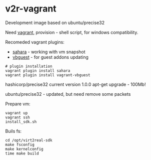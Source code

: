 # v2r-vagrant
Development image based on ubuntu/precise32

Need [vagrant](https://www.vagrantup.com/downloads.html), provision - shell script, for windows compatibility.

Recomeded vagrant plugins:
- [sahara](https://github.com/jedi4ever/sahara) - working with vm snapshot
- [vbguest](https://github.com/dotless-de/vagrant-vbguest) - for guest addons updating
```
# plugin installation
vagrant plugin install sahara
vagrant plugin install vagrant-vbguest
```

hashicorp/precise32 current version 1.0.0 apt-get upgrade - 100Mb!

ubuntu/precise32 - updated, but need remove some packets

Prepare vm:
```
vagrant up
vagrant ssh
install_sdk.sh
```
Buils fs:
```
cd /opt/virt2real-sdk
make fsconfig
make kernelconfig
time make build
```


